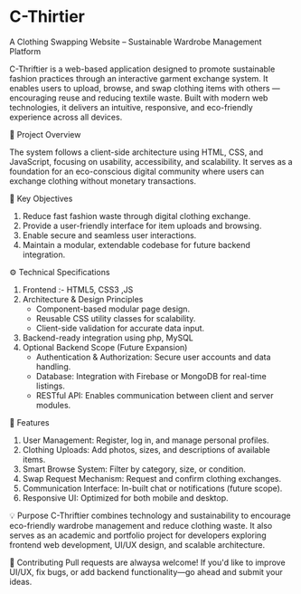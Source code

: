 <h1>C-Thirtier</h1>
A Clothing Swapping Website – Sustainable Wardrobe Management Platform

C-Thriftier is a web-based application designed to promote sustainable fashion practices through an interactive garment exchange system.
It enables users to upload, browse, and swap clothing items with others — encouraging reuse and reducing textile waste.
Built with modern web technologies, it delivers an intuitive, responsive, and eco-friendly experience across all devices.

🧠 Project Overview

The system follows a client-side architecture using HTML, CSS, and JavaScript, focusing on usability, accessibility, and scalability.
It serves as a foundation for an eco-conscious digital community where users can exchange clothing without monetary transactions.

🎯 Key Objectives
1) Reduce fast fashion waste through digital clothing exchange.
2) Provide a user-friendly interface for item uploads and browsing.
3) Enable secure and seamless user interactions.
4) Maintain a modular, extendable codebase for future backend integration.

⚙️ Technical Specifications
1) Frontend :- HTML5, CSS3 ,JS
2) Architecture & Design Principles
   - Component-based modular page design.
   - Reusable CSS utility classes for scalability.
   - Client-side validation for accurate data input.
4) Backend-ready integration using php, MySQL
5) Optional Backend Scope (Future Expansion)
     - Authentication & Authorization: Secure user accounts and data handling.
     - Database: Integration with Firebase or MongoDB for real-time listings.
     - RESTful API: Enables communication between client and server modules.

🚀 Features
1) User Management: Register, log in, and manage personal profiles.
2) Clothing Uploads: Add photos, sizes, and descriptions of available items.
3) Smart Browse System: Filter by category, size, or condition.
4) Swap Request Mechanism: Request and confirm clothing exchanges.
5) Communication Interface: In-built chat or notifications (future scope).
6) Responsive UI: Optimized for both mobile and desktop.

💡 Purpose
C-Thriftier combines technology and sustainability to encourage eco-friendly wardrobe management and reduce clothing waste.
It also serves as an academic and portfolio project for developers exploring frontend web development, UI/UX design, and scalable architecture.

🤝 Contributing
Pull requests are alwaysa welcome! If you'd like to improve UI/UX, fix bugs, or add backend functionality—go ahead and submit your ideas.
